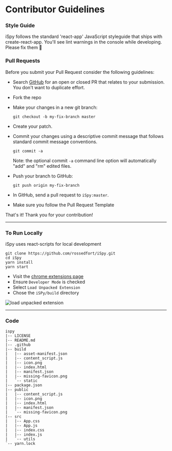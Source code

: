 # Contributor Guidelines

### Style Guide

iSpy follows the standard 'react-app' JavaScript styleguide that ships with create-react-app. You'll see lint warnings in the console while developing. Please fix them 🙌

### Pull Requests

Before you submit your Pull Request consider the following guidelines:

* Search [GitHub](https://github.com/rossedfort/iSpy/pulls) for an open or closed PR that relates to your submission. You don't want to duplicate effort.
* Fork the repo
* Make your changes in a new git branch:

     ```shell
     git checkout -b my-fix-branch master
     ```

* Create your patch.
* Commit your changes using a descriptive commit message that follows standard commit message conventions.

     ```shell
     git commit -a
     ```
  Note: the optional commit `-a` command line option will automatically "add" and "rm" edited files.

* Push your branch to GitHub:

    ```shell
    git push origin my-fix-branch
    ```

* In GitHub, send a pull request to `iSpy:master`.
* Make sure you follow the Pull Request Template

That's it! Thank you for your contribution!

---

### To Run Locally
iSpy uses react-scripts for local development
```shell
git clone https://github.com/rossedfort/iSpy.git
cd iSpy
yarn install
yarn start
```
* Visit the [chrome extensions page](chrome://extensions)
* Ensure `Developer Mode` is checked
* Select `Load Unpacked Extension`
* Chose the `iSPy/build` directory

![load unpacked extension](https://i.imgur.com/guA0mjZ.gifv)

---

### Code
```
ispy
|-- LICENSE
|-- README.md
|-- .github
|-- build
|   |-- asset-manifest.json
|   |-- content_script.js
|   |-- icon.png
|   |-- index.html
|   |-- manifest.json
|   |-- missing-favicon.png
|   `-- static
|-- package.json
|-- public
|   |-- content_script.js
|   |-- icon.png
|   |-- index.html
|   |-- manifest.json
|   `-- missing-favicon.png
|-- src
|   |-- App.css
|   |-- App.js
|   |-- index.css
|   |-- index.js
|   `-- utils
`-- yarn.lock
```
